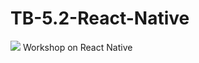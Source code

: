 # TB-5.2-React-Native
<img src="https://www.inovex.de/blog/wp-content/uploads/2018/03/react-native-800x450.png">
Workshop on React Native
